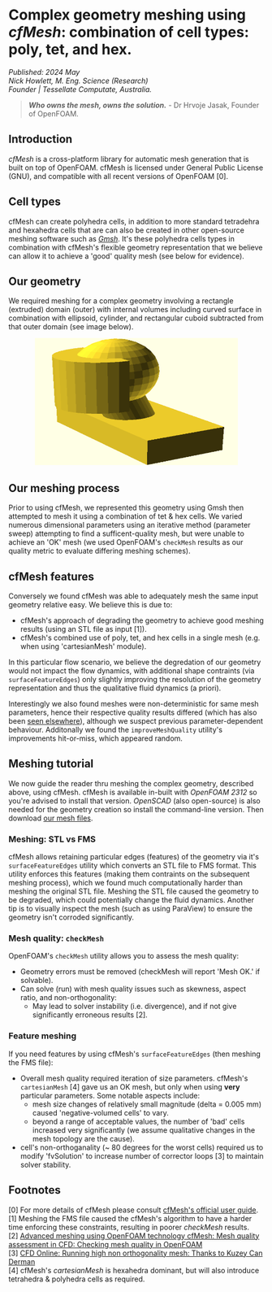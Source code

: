 # Complex geometry meshing using _cfMesh_: combination of cell types: poly, tet, and hex.
_Published: 2024 May  
Nick Howlett, M. Eng. Science (Research)  
Founder | Tessellate Computate, Australia._  

> _**Who owns the mesh, owns the solution.**_ - Dr Hrvoje Jasak, Founder of OpenFOAM.

## Introduction
_cfMesh_ is a cross-platform library for automatic mesh generation that is built on top of OpenFOAM. cfMesh is licensed under General Public License (GNU), and compatible with all recent versions of OpenFOAM [0]. 
## Cell types
cfMesh can create polyhedra cells, in addition to more standard tetradehra and hexahedra cells that are can also be created in other open-source meshing software such as [_Gmsh_](https://gmsh.info/doc/texinfo/gmsh.html). It's these polyhedra cells types in combination with cfMesh's flexible geometry representation that we believe can allow it to achieve a 'good' quality mesh (see below for evidence).

## Our geometry
We required meshing for a complex geometry involving a rectangle (extruded) domain (outer) with internal volumes including curved surface in combination with ellipsoid, cylinder, and rectangular cuboid subtracted from that outer domain (see image below).

<p align="center">
  <img src="./geomPersonShield.png" width="400" height="250"/>
</p>

## Our meshing process
Prior to using cfMesh, we represented this geometry using Gmsh then attempted to mesh it using a combination of tet & hex cells. We varied numerous dimensional parameters using an iterative method (parameter sweep) attempting to find a sufficent-quality mesh, but were unable to achieve an 'OK' mesh (we used OpenFOAM's `checkMesh` results as our quality metric to evaluate differing meshing schemes).

## cfMesh features
Conversely we found cfMesh was able to adequately mesh the same input geometry relative easy. We believe this is due to:
- cfMesh's approach of degrading the geometry to achieve good meshing results (using an STL file as input [1]).
- cfMesh's combined use of poly, tet, and hex cells in a single mesh (e.g. when using 'cartesianMesh' module).

In this particular flow scenario, we believe the degredation of our geometry would not impact the flow dynamics, with additional shape contraints (via `surfaceFeatureEdges`) only slightly improving the resolution of the geometry representation and thus the qualitative fluid dynamics (a priori).

Interestingly we also found meshes were non-deterministic for same mesh parameters, hence their respective quality results differed (which has also been [seen elsewhere](https://www.cfd-online.com/Forums/openfoam-community-contributions/198872-general-workflow-create-flawless-mesh-cfmesh.html)), although we suspect previous parameter-dependent behaviour. Additonally we found the `improveMeshQuality` utility's improvements hit-or-miss, which appeared random.

## Meshing tutorial
We now guide the reader thru meshing the complex geometry, described above, using cfMesh. cfMesh is available in-built with _OpenFOAM 2312_ so you're advised to install that version. _OpenSCAD_ (also open-source) is also needed for the geometry creation so install the command-line version. Then download [our mesh files](https://github.com/TessellateDataScience/faceShieldOptimisations/tree/main/foamCases/3D_LES_particles/partShield).

### Meshing: STL vs FMS
cfMesh allows retaining particular edges (features) of the geometry via it's `surfaceFeatureEdges` utility which converts an STL file to FMS format. This utility enforces this features (making them contraints on the subsequent meshing process), which we found much computationally harder than meshing the original STL file. Meshing the STL file caused the geometry to be degraded, which could potentially change the fluid dynamics. Another tip is to visually inspect the mesh (such as using ParaView) to ensure the geometry isn't corroded significantly. 

### Mesh quality: `checkMesh` 
OpenFOAM's `checkMesh` utility allows you to assess the mesh quality: 
- Geometry errors must be removed (checkMesh will report 'Mesh OK.' if solvable).
- Can solve (run) with mesh quality issues such as skewness, aspect ratio, and non-orthogonality:
	- May lead to solver instability (i.e. divergence), and if not give significantly erroneous results [2].

### Feature meshing
If you need features by using cfMesh's `surfaceFeatureEdges` (then meshing the FMS file): 
- Overall mesh quality required iteration of size parameters. cfMesh's `cartesianMesh` [4] gave us an OK mesh, but only when using **very** particular parameters. Some notable aspects include:
	- mesh size changes of relatively small magnitude (delta = 0.005 mm) caused 'negative-volumed cells' to vary.
	- beyond a range of acceptable values, the number of 'bad' cells increased very significantly (we assume qualitative changes in the mesh topology are the cause).
- cell's non-orthoganality (~ 80 degrees for the worst cells) required us to modify 'fvSolution' to increase number of corrector loops [3] to maintain solver stability.

## Footnotes
[0] For more details of cfMesh please consult [cfMesh's official user guide](https://cfmesh.com/wp-content/uploads/2015/09/User_Guide-cfMesh_v1.1.pdf).  
[1] Meshing the FMS file caused the cfMesh's algorithm to have a harder time enforcing these constraints, resulting in poorer _checkMesh_ results.  
[2] [Advanced meshing using OpenFOAM technology cfMesh: Mesh quality assessment in CFD: Checking mesh quality in OpenFOAM](https://www.wolfdynamics.com/training/CFMESH/cfmesh2017.pdf)  
[3] [CFD Online: Running high non orthogonality mesh: Thanks to Kuzey Can Derman](https://www.cfd-online.com/Forums/openfoam-solving/249271-running-high-non-orthogonality-mesh.html)  
[4] cfMesh's _cartesianMesh_ is hexahedra dominant, but will also introduce tetrahedra & polyhedra cells as required.  